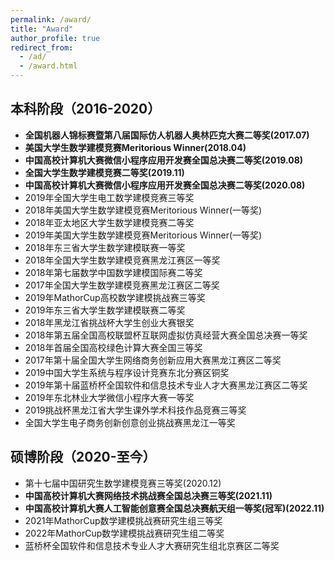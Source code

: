 ```yaml
---
permalink: /award/
title: "Award"
author_profile: true
redirect_from: 
  - /ad/
  - /award.html
---
```


## 本科阶段（2016-2020）
- **全国机器人锦标赛暨第八届国际仿人机器人奥林匹克大赛二等奖(2017.07)**
- **美国大学生数学建模竞赛Meritorious Winner(2018.04)**
- **中国高校计算机大赛微信小程序应用开发赛全国总决赛二等奖(2019.08)**
- **全国大学生数学建模竞赛二等奖(2019.11)**
- **中国高校计算机大赛微信小程序应用开发赛全国总决赛二等奖(2020.08)**
- 2019年全国大学生电工数学建模竞赛三等奖
- 2018年美国大学生数学建模竞赛Meritorious  Winner(一等奖)
- 2018年亚太地区大学生数学建模竞赛二等奖
- 2019年美国大学生数学建模竞赛Meritorious  Winner(一等奖)
- 2018年东三省大学生数学建模联赛一等奖
- 2018年全国大学生数学建模竞赛黑龙江赛区一等奖
- 2018年第七届数学中国数学建模国际赛二等奖
- 2017年全国大学生数学建模竞赛黑龙江赛区二等奖
- 2019年MathorCup高校数学建模挑战赛三等奖
- 2019年东三省大学生数学建模联赛二等奖     
- 2018年黑龙江省挑战杯大学生创业大赛银奖
- 2018年第五届全国高校联盟杯互联网虚拟仿真经营大赛全国总决赛一等奖
- 2018年首届全国高校绿色计算大赛全国三等奖
- 2017年第十届全国大学生网络商务创新应用大赛黑龙江赛区二等奖
- 2019中国大学生系统与程序设计竞赛东北分赛区铜奖
- 2019年第十届蓝桥杯全国软件和信息技术专业人才大赛黑龙江赛区二等奖
- 2019年东北林业大学微信小程序大赛一等奖
- 2019挑战杯黑龙江省大学生课外学术科技作品竞赛三等奖
- 全国大学生电子商务创新创意创业挑战赛黑龙江一等奖


## 硕博阶段（2020-至今）
- 第十七届中国研究生数学建模竞赛三等奖(2020.12)
- **中国高校计算机大赛网络技术挑战赛全国总决赛三等奖(2021.11)**
- **中国高校计算机大赛人工智能创意赛全国总决赛航天组一等奖(冠军)(2022.11)**
- 2021年MathorCup数学建模挑战赛研究生组三等奖
- 2022年MathorCup数学建模挑战赛研究生组二等奖
- 蓝桥杯全国软件和信息技术专业人才大赛研究生组北京赛区二等奖

